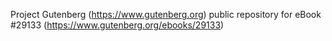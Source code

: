 Project Gutenberg (https://www.gutenberg.org) public repository for eBook #29133 (https://www.gutenberg.org/ebooks/29133)
